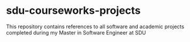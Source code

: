 # sdu-courseworks-projects
This repository contains references to all software and academic projects completed during my Master in Software Engineer at SDU
